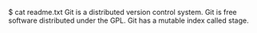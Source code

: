 $ cat readme.txt
Git is a distributed version control system.
Git is free software distributed under the GPL.
Git has a mutable index called stage.
